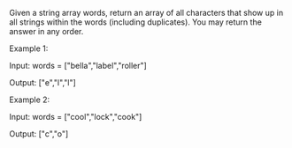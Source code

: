 Given a string array words, return an array of all characters that show up in all strings within the words (including duplicates). You may return the answer in any order.

Example 1:

Input: words = ["bella","label","roller"]

Output: ["e","l","l"]

Example 2:

Input: words = ["cool","lock","cook"]

Output: ["c","o"]
